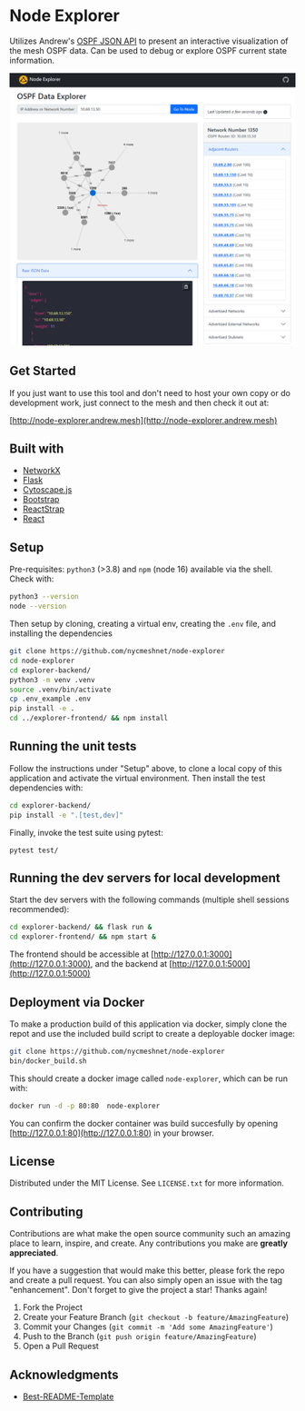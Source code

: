 
# Node Explorer

Utilizes Andrew's [OSPF JSON API](http://api.andrew.mesh/api/v1/ospf/linkdb) to present an interactive
visualization of the mesh OSPF data. Can be used to debug or explore OSPF current state information.

![A screenshot of the data explorer tool in use](/screenshots/img1.png?raw=true)

## Get Started

If you just want to use this tool and don't need to host your own copy or do development work,
just connect to the mesh and then check it out at: 

[http://node-explorer.andrew.mesh](http://node-explorer.andrew.mesh)

## Built with
- [NetworkX](https://networkx.org/)
- [Flask](https://flask.palletsprojects.com/en/2.3.x/)
- [Cytoscape.js](https://js.cytoscape.org/)
- [Bootstrap](https://getbootstrap.com/)
- [ReactStrap](https://reactstrap.github.io/)
- [React](https://react.dev/)

## Setup 

Pre-requisites: `python3` (>3.8) and `npm` (node 16) available via the shell. Check with:
```sh
python3 --version
node --version
```


Then setup by cloning, creating a virtual env, creating the `.env` file, and installing the dependencies
```sh
git clone https://github.com/nycmeshnet/node-explorer
cd node-explorer
cd explorer-backend/
python3 -m venv .venv
source .venv/bin/activate
cp .env_example .env
pip install -e .
cd ../explorer-frontend/ && npm install
```

## Running the unit tests

Follow the instructions under "Setup" above, to clone a local copy of this application and activate
the virtual environment. Then install the test dependencies with:
```sh
cd explorer-backend/
pip install -e ".[test,dev]"
```

Finally, invoke the test suite using pytest:
```
pytest test/
```

## Running the dev servers for local development

Start the dev servers with the following commands (multiple shell sessions recommended):
```sh
cd explorer-backend/ && flask run &
cd explorer-frontend/ && npm start &
```

The frontend should be accessible at [http://127.0.0.1:3000](http://127.0.0.1:3000), and the backend at [http://127.0.0.1:5000](http://127.0.0.1:5000)

## Deployment via Docker

To make a production build of this application via docker, simply clone the repot and
use the included build script to create a deployable docker image:

```sh
git clone https://github.com/nycmeshnet/node-explorer
bin/docker_build.sh
```

This should create a docker image called `node-explorer`, which can be run with:
```sh
docker run -d -p 80:80  node-explorer
```

You can confirm the docker container was build succesfully by opening [http://127.0.0.1:80](http://127.0.0.1:80) in your browser.

## License

Distributed under the MIT License. See `LICENSE.txt` for more information.

## Contributing

Contributions are what make the open source community such an amazing place to learn, inspire, and create. Any contributions you make are **greatly appreciated**.

If you have a suggestion that would make this better, please fork the repo and create a pull request. You can also simply open an issue with the tag "enhancement".
Don't forget to give the project a star! Thanks again!

1. Fork the Project
2. Create your Feature Branch (`git checkout -b feature/AmazingFeature`)
3. Commit your Changes (`git commit -m 'Add some AmazingFeature'`)
4. Push to the Branch (`git push origin feature/AmazingFeature`)
5. Open a Pull Request


## Acknowledgments
 * [Best-README-Template](https://github.com/othneildrew/Best-README-Template/)
